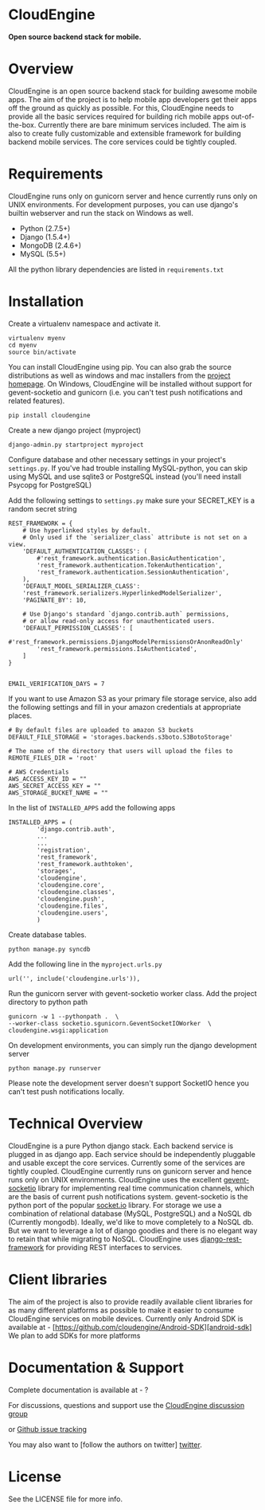 CloudEngine
===========

**Open source backend stack for mobile.**


Overview
=========

CloudEngine is an open source backend stack for building awesome mobile apps.
The aim of the project is to help mobile app developers get their apps off the ground
as quickly as possible. For this, CloudEngine needs to provide all the basic services
required for building rich mobile apps out-of-the-box. Currently there are bare minimum
services included. The aim is also to create fully customizable and extensible framework for
building backend mobile services. The core services could be tightly coupled.


Requirements
=============
CloudEngine runs only on gunicorn server and hence currently runs only
on UNIX environments. For development purposes, you can use django's builtin webserver
and run the stack on Windows as well.

* Python (2.7.5+)
* Django (1.5.4+)
* MongoDB (2.4.6+)
* MySQL (5.5+)

All the python library dependencies are listed in `requirements.txt`

Installation
===============

Create a virtualenv namespace and activate it.

	virtualenv myenv
	cd myenv
	source bin/activate

You can install CloudEngine using pip. You can also grab the source distributions as well as windows and mac installers from the 
[project homepage][projectpage]. On Windows, CloudEngine will be installed without support for gevent-socketio 
and gunicorn (i.e. you can't test push notifications and related features).

	pip install cloudengine	


Create a new django project (myproject)

	django-admin.py startproject myproject

Configure database and other necessary 
settings in your project's `settings.py`. If you've had trouble installing MySQL-python, you can 
skip using MySQL and use sqlite3 or PostgreSQL instead (you'll need install Psycopg for PostgreSQL)

Add the following settings to `settings.py`
make sure your SECRET_KEY is a random secret string

	
	REST_FRAMEWORK = {
	    # Use hyperlinked styles by default.
	    # Only used if the `serializer_class` attribute is not set on a view.
	    'DEFAULT_AUTHENTICATION_CLASSES': (
	        #'rest_framework.authentication.BasicAuthentication',
	        'rest_framework.authentication.TokenAuthentication',
	        'rest_framework.authentication.SessionAuthentication',
	    ),
	    'DEFAULT_MODEL_SERIALIZER_CLASS':
	    'rest_framework.serializers.HyperlinkedModelSerializer',
	    'PAGINATE_BY': 10,
	
	    # Use Django's standard `django.contrib.auth` permissions,
	    # or allow read-only access for unauthenticated users.
	    'DEFAULT_PERMISSION_CLASSES': [
	        #'rest_framework.permissions.DjangoModelPermissionsOrAnonReadOnly'
	        'rest_framework.permissions.IsAuthenticated',
	    ]
	}

	
	EMAIL_VERIFICATION_DAYS = 7
	

If you want to use Amazon S3 as your primary file storage service, also add the following settings and fill in your amazon credentials at appropriate places.

	# By default files are uploaded to amazon S3 buckets
	DEFAULT_FILE_STORAGE = 'storages.backends.s3boto.S3BotoStorage'

	# The name of the directory that users will upload the files to
	REMOTE_FILES_DIR = 'root'
	
	# AWS Credentials
	AWS_ACCESS_KEY_ID = ""
	AWS_SECRET_ACCESS_KEY = ""
	AWS_STORAGE_BUCKET_NAME = ""
	

In the list of `INSTALLED_APPS` add the following apps

	
	INSTALLED_APPS = (
	    	'django.contrib.auth',
	    	...
	    	...			
			'registration',
			'rest_framework',
			'rest_framework.authtoken',
			'storages',
			'cloudengine',
			'cloudengine.core',
			'cloudengine.classes',
			'cloudengine.push',
			'cloudengine.files',
			'cloudengine.users',
			)

Create database tables.

	python manage.py syncdb
	
Add the following line in the `myproject.urls.py`

	url('', include('cloudengine.urls')), 	
	
Run the gunicorn server with gevent-socketio worker class. Add the project directory 
to python path

	gunicorn -w 1 --pythonpath .  \
	--worker-class socketio.sgunicorn.GeventSocketIOWorker  \
	cloudengine.wsgi:application
	


On development environments, you can simply run the django development server

	python manage.py runserver

Please note the development server doesn't support SocketIO hence you can't test 
push notifications locally.
	
	
Technical Overview
====================

CloudEngine is a pure Python django stack. Each backend service is plugged in as django
app. Each service should be independently pluggable and usable except the core services. 
Currently some of the services are tightly coupled. CloudEngine currently runs on gunicorn
server and hence runs only on UNIX environments. CloudEngine uses the excellent
[gevent-socketio][gevent-socketio] library for implementing real time communication
channels, which are the basis of current push notifications system. 
gevent-socketio is the python port of the popular [socket.io][socket.io] library. 
For storage we use a combination of relational database (MySQL, PostgreSQL) and a
NoSQL db (Currently mongodb). Ideally, we'd like to move completely to a NoSQL db.
But we want to leverage a lot of django goodies and there is no elegant way to retain 
that while migrating to NoSQL. CloudEngine uses [django-rest-framework][django-rest] for providing
REST interfaces to services.


Client libraries
==================

The aim of the project is also to provide readily available client libraries for 
as many different platforms as possible to make it easier to consume CloudEngine
services on mobile devices.
Currently only Android SDK is available at -  [https://github.com/cloudengine/Android-SDK][android-sdk]
We plan to add SDKs for more platforms 


Documentation & Support
========================

Complete documentation is available at - ?

For discussions, questions and support use the [CloudEngine discussion group][group]

or [Github issue tracking][issue-tracker]

You may also want to [follow the authors on twitter] [twitter]. 



License
========
See the LICENSE file for more info.



[twitter]: https://twitter.com/thecloudengine
[group]: https://groups.google.com/forum/#!forum/cloudengine-dev
[gevent-socketio]: https://github.com/abourget/gevent-socketio
[socket.io]: http://socket.io
[issue-tracker]: https://github.com/cloudengine/CloudEngine/issues
[android-sdk]: https://github.com/cloudengine/Android-SDK
[django-rest]: https://github.com/tomchristie/django-rest-framework
[projectpage]: http://getcloudengine.com
